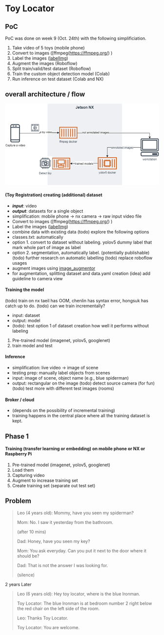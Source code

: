 # Toy Locator

## PoC 
PoC was done on week 9 (Oct. 24th) with the following simplificiation. 
1. Take video of 5 toys (mobile phone)
2. Convert to images ([ffmpeg\(https://ffmpeg.org/) )
3. Label the images ([labelImg](https://github.com/tzutalin/labelImg))
4. Augment the images (Roboflow)
5. Split train/valid/test dataset (Roboflow)
6. Train the custom object detection model (Colab)
7. Run inference on test dataset (Colab and NX)

## overall architecture / flow 

![](overall_arch.png)

#### (Toy Registration) creating (additional) dataset
- ***input***: video
- ***output***: datasets for a single object
- simplification: mobile phone -> nx camera -> raw input video file
- Convert to images ([ffmpeg\(https://ffmpeg.org/) )
- Label the images ([labelImg](https://github.com/tzutalin/labelImg))
- combine data with existing data 
(todo) explore the following options 
- classes.txt: automatically 
- option 1. convert to dataset without labeling. yolov5 dummy label that mark whole part of image as label
- option 2. segmentation, automatically label. (potentially publishable)  
(todo) further research on automatic labelling
(todo) replace roboflow usages 
- augment images using [image_augmentor](https://github.com/codebox/image_augmentor)
- for augmentation, splitting dataset and data.yaml creation
(idea) add guideline to camera view  

#### Training the model 
(todo) train on nx taeil has OOM, chenlin has syntax error, hongsuk has catch up to do. 
(todo) can we train incrementally? 
- input: dataset 
- output: model 
- (todo): test option 1 of dataset creation how well it performs without labeling 
1. Pre-trained model (imagenet, yolov5, googlenet)
2. train model and test 
 
#### Inference 
- simplification: live video -> image of scene 
- testing prep: manually label objects from scenes
- input: image of scene, object name (e.g., blue spiderman)
- output: rectangular on the image
(todo) detect source camera (for fun)
(todo) test more with different test images (rooms)

#### Broker / cloud 
- (depends on the possibility of incremental training)
- training happens in the central place where all the training dataset is kept. 

## Phase 1 
#### Training (transfer learning or embedding) on mobile phone or NX or Raspberry Pi
1. Pre-trained model (imagenet, yolov5, googlenet) 
2. Load them 
3. Capturing video 
4. Augment to increase training set 
5. Create training set (separate out test set) 







## Problem 

> Leo (4 years old): Mommy, have you seen my spiderman?
>
> Mom: No. I saw it yesterday from the bathroom. 
>
> (after 10 mins) 
>
> Dad: Honey, have you seen my key?
>
> Mom: You ask everyday. Can you put it next to the door where it should be? 
>
> Dad: That is not the answer I was looking for. 
>
> (silence) 

2 years Later

> Leo (6 years old): Hey toy locator, where is the blue Ironman. 
>
> Toy Locator: The blue Ironman is at bedroom number 2 right below the red chair on the left side of the room.
>
> Leo: Thanks Toy Locator. 
>
> Toy Locator: You are welcome. 
